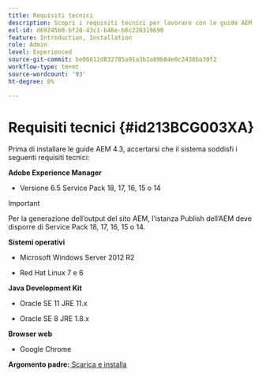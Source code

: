 ```yaml
---
title: Requisiti tecnici
description: Scopri i requisiti tecnici per lavorare con le guide AEM
exl-id: d69245b0-bf20-43c1-b46e-b6c220319690
feature: Introduction, Installation
role: Admin
level: Experienced
source-git-commit: be06612d832785a91a3b2a89b84e0c2438ba30f2
workflow-type: tm+mt
source-wordcount: '93'
ht-degree: 0%

---
```


# Requisiti tecnici {#id213BCG003XA}

Prima di installare le guide AEM 4.3, accertarsi che il sistema soddisfi i seguenti requisiti tecnici:

**Adobe Experience Manager**

- Versione 6.5 Service Pack 18, 17, 16, 15 o 14

>[!IMPORTANT]
>
> Per la generazione dell’output del sito AEM, l’istanza Publish dell’AEM deve disporre di Service Pack 18, 17, 16, 15 o 14.

**Sistemi operativi**

- Microsoft Windows Server 2012 R2

- Red Hat Linux 7 e 6


**Java Development Kit**

- Oracle SE 11 JRE 11.x

- Oracle SE 8 JRE 1.8.x


**Browser web**

- Google Chrome


**Argomento padre:**[ Scarica e installa](download-install.md)
